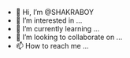 - 👋 Hi, I’m @SHAKRABOY
- 👀 I’m interested in ...
- 🌱 I’m currently learning ...
- 💞️ I’m looking to collaborate on ...
- 📫 How to reach me ...

<!---
SHAKRABOY/SHAKRABOY is a ✨ special ✨ repository because its `README.md` (this file) appears on your GitHub profile.
You can click the Preview link to take a look at your changes.
--->
